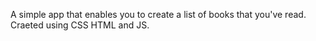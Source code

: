 A simple app that enables you to create a list of books that you've read. Craeted using CSS HTML and JS. 